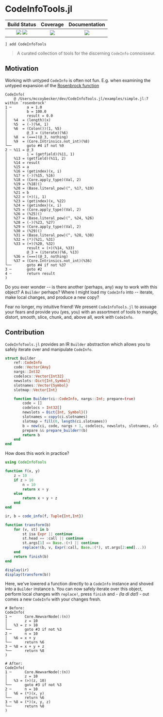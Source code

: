 # CodeInfoTools.jl

| **Build Status**                                       | **Coverage**                    | **Documentation** |
|:------------------------------------------------------:|:-------------------------------:|:-----------------:|
| [![][gha-1.6-img]][gha-url] [![][gha-nightly-img]][gha-url] | [![][codecov-img]][codecov-url] | [![][dev-docs-img]][dev-docs-url] |

[gha-1.6-img]: https://github.com/femtomc/CodeInfoTools.jl/workflows/julia-1.6/badge.svg
[gha-nightly-img]: https://github.com/femtomc/CodeInfoTools.jl/workflows/julia-nightly/badge.svg
[gha-url]: https://github.com/femtomc/CodeInfoTools.jl/actions
[codecov-img]: https://codecov.io/github/femtomc/CodeInfoTools.jl/badge.svg?branch=master
[codecov-url]: https://codecov.io/github/femtomc/CodeInfoTools.jl?branch=master
[dev-docs-img]: https://img.shields.io/badge/docs-dev-blue.svg
[dev-docs-url]: https://femtomc.github.io/CodeInfoTools.jl/dev

```
] add CodeInfoTools
```

> A curated collection of tools for the discerning `CodeInfo` connoisseur.

## Motivation

Working with untyped `CodeInfo` is often not fun. E.g. when examining the untyped expansion of the [Rosenbrock function](https://en.wikipedia.org/wiki/Rosenbrock_function)

```
CodeInfo(
    @ /Users/mccoybecker/dev/CodeInfoTools.jl/examples/simple.jl:7 within `rosenbrock'
1 ─       a = 1.0
│         b = 100.0
│         result = 0.0
│   %4  = (length)(x)
│   %5  = (-)(%4, 1)
│   %6  = (Colon())(1, %5)
│         @_3 = (iterate)(%6)
│   %8  = (===)(@_3, nothing)
│   %9  = (Core.Intrinsics.not_int)(%8)
└──       goto #4 if not %9
2 ┄ %11 = @_3
│         i = (getfield)(%11, 1)
│   %13 = (getfield)(%11, 2)
│   %14 = result
│   %15 = a
│   %16 = (getindex)(x, i)
│   %17 = (-)(%15, %16)
│   %18 = (Core.apply_type)(Val, 2)
│   %19 = (%18)()
│   %20 = (Base.literal_pow)(^, %17, %19)
│   %21 = b
│   %22 = (+)(i, 1)
│   %23 = (getindex)(x, %22)
│   %24 = (getindex)(x, i)
│   %25 = (Core.apply_type)(Val, 2)
│   %26 = (%25)()
│   %27 = (Base.literal_pow)(^, %24, %26)
│   %28 = (-)(%23, %27)
│   %29 = (Core.apply_type)(Val, 2)
│   %30 = (%29)()
│   %31 = (Base.literal_pow)(^, %28, %30)
│   %32 = (*)(%21, %31)
│   %33 = (+)(%20, %32)
│         result = (+)(%14, %33)
│         @_3 = (iterate)(%6, %13)
│   %36 = (===)(@_3, nothing)
│   %37 = (Core.Intrinsics.not_int)(%36)
└──       goto #4 if not %37
3 ─       goto #2
4 ┄       return result
)
```

Do you ever wonder -- is there another (perhaps, any) way to work with this object? A `Builder` perhaps? Where I might load my `CodeInfo` into -- iterate, make local changes, and produce a new copy?

Fear no longer, my intuitive friend! We present `CodeInfoTools.jl` to assuage your fears and provide you (yes, you) with an assortment of tools to mangle, distort, smooth, slice, chunk, and, above all, _work with_ `CodeInfo`.

## Contribution

`CodeInfoTools.jl` provides an IR `Builder` abstraction which allows you to safely iterate over and manipulate `CodeInfo`.

```julia
struct Builder
    ref::CodeInfo
    code::Vector{Any}
    nargs::Int32
    codelocs::Vector{Int32}
    newslots::Dict{Int,Symbol}
    slotnames::Vector{Symbol}
    slotmap::Vector{Int}

    function Builder(ci::CodeInfo, nargs::Int; prepare=true)
        code = []
        codelocs = Int32[]
        newslots = Dict{Int, Symbol}()
        slotnames = copy(ci.slotnames)
        slotmap = fill(0, length(ci.slotnames))
        b = new(ci, code, nargs + 1, codelocs, newslots, slotnames, slotmap)
        prepare && prepare_builder!(b)
        return b
    end
end
```

How does this work in practice?

```julia
using CodeInfoTools

function f(x, y)
    z = 10
    if z > 10
        n = 10
        return x + y
    else
        return x + y + z
    end
end

ir, b = code_info(f, Tuple{Int,Int})

function transform(b)
    for (v, st) in b
        st isa Expr || continue
        st.head == :call || continue
        st.args[1] == Base.:(+) || continue
        replace!(b, v, Expr(:call, Base.:(*), st.args[2:end]...))
    end
    return finish(b)
end

display(ir)
display(transform(b))
```

Here, we've lowered a function directly to a `CodeInfo` instance and shoved into a `Builder` instance `b`. You can now safely iterate over this object, perform local changes with `replace!`, press `finish` and - _(la di da!)_ - out comes a new `CodeInfo` with your changes fresh.

```
# Before:
CodeInfo(
1 ─      Core.NewvarNode(:(n))
│        z = 10
│   %3 = z > 10
└──      goto #3 if not %3
2 ─      n = 10
│   %6 = x + y
└──      return %6
3 ─ %8 = x + y + z
└──      return %8
)

# After:
CodeInfo(
1 ─      Core.NewvarNode(:(n))
│        z = 10
│   %3 = (>)(z, 10)
└──      goto #3 if not %3
2 ─      n = 10
│   %6 = (*)(x, y)
└──      return %6
3 ─ %8 = (*)(x, y, z)
└──      return %8
)
```
